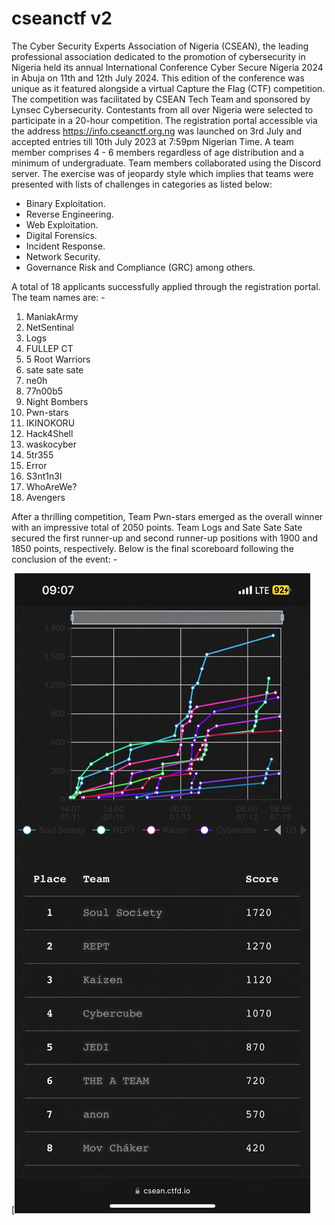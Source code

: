 # cseanctf v2

The Cyber Security Experts Association of Nigeria (CSEAN), the leading professional association dedicated to the promotion of cybersecurity in Nigeria held its annual International Conference Cyber Secure Nigeria 2024 in Abuja on 11th and 12th July 2024. This edition of the conference was unique as it featured alongside a virtual Capture the Flag (CTF) competition. The competition was facilitated by CSEAN Tech Team and sponsored by Lynsec Cybersecurity. Contestants from all over Nigeria were selected to participate in a 20-hour competition. The registration portal accessible via the address https://info.cseanctf.org.ng was launched on 3rd July and accepted entries till 10th July 2023 at 7:59pm Nigerian Time. A team member comprises 4 - 6 members regardless of age distribution and a minimum of undergraduate. Team members collaborated using the Discord server. The exercise was of jeopardy style which implies that teams were presented with lists of challenges in categories as listed below: 
* Binary Exploitation.
* Reverse Engineering.
* Web Exploitation.
* Digital Forensics.
* Incident Response.
* Network Security.
* Governance Risk and Compliance (GRC) among others.

A total of 18 applicants successfully applied through the registration portal. The team names are: -
1. ManiakArmy 
2. NetSentinal 
3. Logs
4. FULLEP CT
5. 5 	Root Warriors
6. sate sate sate 
7. ne0h
8. 77n00b5
9. Night Bombers 
10. Pwn-stars
11. IKINOKORU 
12. Hack4Shell 
13. waskocyber 
14. 5tr355 
15. Error
16. S3nt1n3l
17. WhoAreWe? 
18. Avengers 

After a thrilling competition, Team Pwn-stars emerged as the overall winner with an impressive total of 2050 points. Team Logs and Sate Sate Sate secured the first runner-up and second runner-up positions with 1900 and 1850 points, respectively. Below is the final scoreboard following the conclusion of the event: -

[![Scoreboad](https://raw.githubusercontent.com/cyberexpertsng/cseanctfv1/main/csean-ctf/scoreboard.jpeg)
